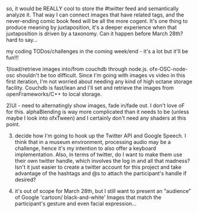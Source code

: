 so, it would be REALLY cool to store the #twitter feed and semantically analyze it.  That way I can 
connect images that have related tags, and the never-ending comic book feed will be all the more cogent.  It's one thing 
to produce meaning by juxtaposition, it's a deeper experience when that juxtaposition is driven by
a taxonomy.  Can it happen before March 28th?  hard to say...

my coding TODos/challenges in the coming week/end - it's a lot but it'll be fun!!!

1)load/retrieve images into/from couchdb through node.js.  ofx-OSC-node-osc 
shouldn't be too difficult.
Since I'm going with images vs video in this first iteration, I'm not worried about needing any 
kind of high octane storage facility.  Couchdb is fast/lean and I'll set and retrieve the images 
from openFrameworks/C++ to local storage.

2)UI - need to alternatingly show images, fade in/fade out. I don't love oF for this.  alphaBlending
is way more complicated than it needs to be (unless maybe I look into ofxTween) and I certainly
don't need any shaders at this point.

3) decide how I'm going to hook up the Twitter API and Google Speech.  I think that in a museum 
environment, processing audio may be a challenge, hence it's my intention to also offer a keyboard implementation.  Also,
in terms of twitter, do I want to make them use their own twitter handle, which involves the log in
and all that madness?  Isn't it just easier to create a twitter account for this project and take
advantage of the hashtags and @s to attach the participant's handle if desired?  

4) it's out of scope for March 28th, but I still want to present an "audience" of Google 'cartoon/
black-and-white' Images that match the participant's gesture and even facial expression...
